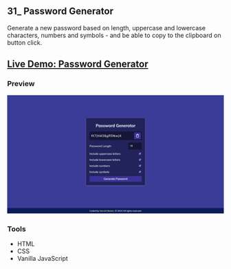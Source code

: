 ## 31_ Password Generator

Generate a new password based on length, uppercase and lowercase characters, numbers and symbols - and be able to copy to the clipboard on button click.

## [Live Demo: Password Generator](https://31-password-generator-gdbecker.netlify.app/)

### Preview

!["HomePage"](./HomePage.png)

### Tools
- HTML
- CSS
- Vanilla JavaScript